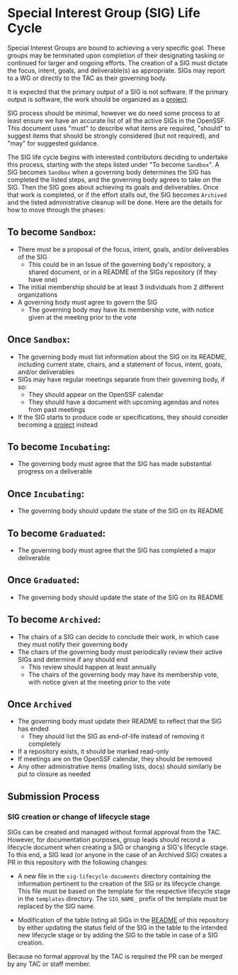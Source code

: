 # Special Interest Group (SIG) Life Cycle

Special Interest Groups are bound to achieving a very specific goal. These groups may be terminated upon completion of their designating tasking or continued for larger and ongoing efforts. The creation of a SIG must dictate the focus, intent, goals, and deliverable(s) as appropriate. SIGs may report to a WG or directly to the TAC as their governing body.

It is expected that the primary output of a SIG is not software. If the primary output is software, the work should be organized as a [project](./project-lifecycle.md).

SIG process should be minimal, however we do need some process to at least ensure we have an accurate list of all the active SIGs in the OpenSSF. This document uses "must" to describe what items are required, "should" to suggest items that should be strongly considered (but not required), and "may" for suggested guidance.

The SIG life cycle begins with interested contributors deciding to undertake this process, starting with the steps listed under "To become `Sandbox`". A SIG becomes `Sandbox` when a governing body determines the SIG has completed the listed steps, and the governing body agrees to take on the SIG. Then the SIG goes about achieving its goals and deliverables. Once that work is completed, or if the effort stalls out, the SIG becomes `Archived` and the listed administrative cleanup will be done. Here are the details for how to move through the phases:

## To become `Sandbox`:

* There must be a proposal of the focus, intent, goals, and/or deliverables of the SIG
  * This could be in an Issue of the governing body's repository, a shared document, or in a README of the SIGs repository (if they have one)
* The initial membership should be at least 3 individuals from 2 different organizations
* A governing body must agree to govern the SIG
  * The governing body may have its membership vote, with notice given at the meeting prior to the vote

## Once `Sandbox`:

* The governing body must list information about the SIG on its README, including current state, chairs, and a statement of focus, intent, goals, and/or deliverables
* SIGs may have regular meetings separate from their governing body, if so:
  * They should appear on the OpenSSF calendar
  * They should have a document with upcoming agendas and notes from past meetings
* If the SIG starts to produce code or specifications, they should consider becoming a [project](./project-lifecycle.md) instead

## To become `Incubating`:

* The governing body must agree that the SIG has made substantial progress on a deliverable

## Once `Incubating`:

* The governing body should update the state of the SIG on its README

## To become `Graduated`:

* The governing body must agree that the SIG has completed a major deliverable

## Once `Graduated`:

* The governing body should update the state of the SIG on its README

## To become `Archived`:

* The chairs of a SIG can decide to conclude their work, in which case they must notify their governing body
* The chairs of the governing body must periodically review their active SIGs and determine if any should end
  * This review should happen at least annually
  * The chairs of the governing body may have its membership vote, with notice given at the meeting prior to the vote

## Once `Archived`

* The governing body must update their README to reflect that the SIG has ended
  * They should list the SIG as end-of-life instead of removing it completely
* If a repository exists, it should be marked read-only
* If meetings are on the OpenSSF calendar, they should be removed
* Any other administrative items (mailing lists, docs) should similarly be put to closure as needed

## Submission Process

### SIG creation or change of lifecycle stage

SIGs can be created and managed without formal approval from the TAC. However, for documentation purposes, group leads should record a lifecycle document when creating a SIG or changing a SIG's lifecycle stage. To this end, a SIG lead (or anyone in the case of an Archived SIG) creates a PR in this repository with the following changes:

* A new file in the `sig-lifecycle-documents` directory containing the information pertinent to the creation of the SIG or its lifecycle change. This file must be based on the template for the respective lifecycle stage in the `templates` directory. The `SIG_NAME_` prefix of the template must be replaced by the SIG name.

* Modification of the table listing all SIGs in the [README](../README.md) of this repository by either updating the status field of the SIG in the table to the intended new lifecycle stage or by adding the SIG to the table in case of a SIG creation.

Because no formal approval by the TAC is required the PR can be merged by any TAC or staff member.
